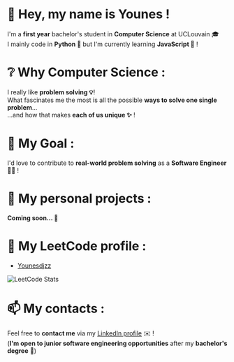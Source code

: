 # 👋 Hey, my name is **Younes** !
I'm a **first year** bachelor's student in **Computer Science** at UCLouvain 🎓 <br>
I mainly code in **Python 🐍** but I'm currently learning **JavaScript 📜** !

# ❔ Why Computer Science :

I really like **problem solving 💡**! <br>
What fascinates me the most is all the possible **ways to solve one single problem**... <br>
...and how that makes **each of us unique ✨** !

# 🎯 My Goal :

I'd love to contribute to **real-world problem solving** as a **Software Engineer 👨‍💻** !

# 📂 My personal projects :

**Coming soon... 🚧**

# 🧩 My LeetCode profile :
* [Younesdjzz](https://leetcode.com/u/Younesdjzz/)

![LeetCode Stats](https://leetcode-stats.vercel.app/api?username=Younesdjzz)

# 📫  My contacts :
Feel free to **contact me** via my [LinkedIn profile](http://linkedin.com/in/younes-b-) ✉️ ! <br>
(**I'm open to junior software engineering opportunities** after my **bachelor's degree** 💼)
